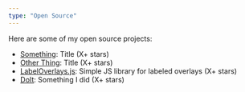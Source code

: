 ```yaml
---
type: "Open Source"
---
```


Here are some of my open source projects:

* <a href="http://irtheman.github.io/Something" target="_blank">Something</a>: Title (X+ stars)
* <a href="http://irtheman.github.io/OtherThing" target="_blank">Other Thing</a>: Title (X+ stars)
* <a href="http://irtheman.github.io/LabeledOverlays.js/" target="_blank">LabelOverlays.js</a>: Simple JS library for labeled overlays (X+ stars)
* <a href="http://irtheman.github.io/DoIt" target="_blank">DoIt</a>: Something I did (X+ stars)
